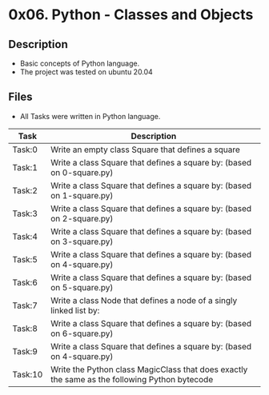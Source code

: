 # 0x06. Python - Classes and Objects

## Description
- Basic concepts of Python language.
- The project was tested on ubuntu 20.04

## Files
- All Tasks were written in Python language.

| Task | Description |
| ---- | ----------- |
| Task:0 | Write an empty class Square that defines a square |
| Task:1 | Write a class Square that defines a square by: (based on 0-square.py) |
| Task:2 | Write a class Square that defines a square by: (based on 1-square.py) |
| Task:3 | Write a class Square that defines a square by: (based on 2-square.py) |
| Task:4 | Write a class Square that defines a square by: (based on 3-square.py) |
| Task:5 | Write a class Square that defines a square by: (based on 4-square.py) |
| Task:6 | Write a class Square that defines a square by: (based on 5-square.py) |
| Task:7 | Write a class Node that defines a node of a singly linked list by: |
| Task:8 | Write a class Square that defines a square by: (based on 6-square.py) |
| Task:9 | Write a class Square that defines a square by: (based on 4-square.py) |
| Task:10 | Write the Python class MagicClass that does exactly the same as the following Python bytecode |
